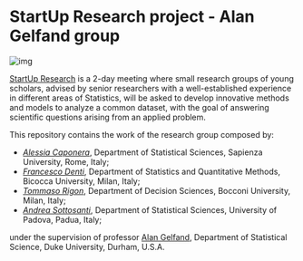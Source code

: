 # StartUp Research project - Alan Gelfand group

![img](http://www.congressi.unisi.it/startupresearch/wp-content/uploads/sites/57/2017/01/cropped-testata-3-1-e1516717770303.png)

[StartUp Research](http://www.congressi.unisi.it/startupresearch/) is a 2-day meeting where small research groups of young scholars, advised by senior researchers with a well-established experience in different areas of Statistics, will be asked to develop innovative methods and models to analyze a common dataset, with the goal of answering scientific questions arising from an applied problem. 

This repository contains the work of the research group composed by:

* [*Alessia Caponera*](#), Department of Statistical Sciences, Sapienza University, Rome, Italy;
* [*Francesco Denti*](https://github.com/Fradenti), Department of Statistics and Quantitative Methods, Bicocca University, Milan, Italy;
* [*Tommaso Rigon*](https://tommasorigon.github.io), Department of Decision Sciences, Bocconi University, Milan, Italy;
* [*Andrea Sottosanti*](http://www3.stat.unipd.it/fare-ricerca/sottosanti-andrea), Department of Statistical Sciences, University of Padova, Padua, Italy;

under the supervision of professor [Alan Gelfand](http://www2.stat.duke.edu/~alan/), Department of Statistical Science, Duke University, Durham, U.S.A.
